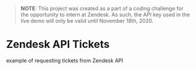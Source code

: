 > **NOTE**: This project was created as a part of a coding challenge for the opportunity to intern at Zendesk. As such, the API key used in the live demo will only be valid until November 18th, 2020.
# Zendesk API Tickets
example of requesting tickets from Zendesk API
